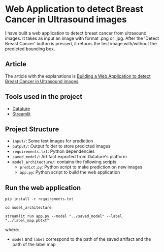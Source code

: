 # Web Application to detect Breast Cancer in Ultrasound images

I have built a web application to detect breast cancer from ultrasound images. It takes as input an image with format .png or .jpg.
After the 'Detect Breast Cancer' button is pressed, it returns the test image with/without the predicted bounding box.

## Article

The article with the explanations is [Building a Web Application to detect Breast Cancer in Ultrasound images](https://medium.com/mlearning-ai/building-a-web-application-to-detect-breast-cancer-in-ultrasound-images-df391483fbd9?sk=0718b6dfc0475bbab62c354288207027).

## Tools used in the project

* [Datature](https://www.datature.io/)
* [Streamlit](https://streamlit.io/)

## Project Structure

* ```input/```: Some test images for prediction
* ```output/```: Output folder to store predicted images
* ```requirements.txt```: Python dependencies
* ```saved_model/```: Artifact exported from Datature's platform
* ```model_architecture/```: contains the following scripts 
  * ```predict.py```: Python script to make prediction on new images
  * ```app.py```: Python script to build the web application
  
## Run the web application 

```pip install -r requirements.txt```

```cd model_architecture```

```streamlit run app.py --model "../saved_model" --label "../label_map.pbtxt"```

where:
* ```model``` and ```label``` correspond to the path of the saved artifact and the path of the label map
